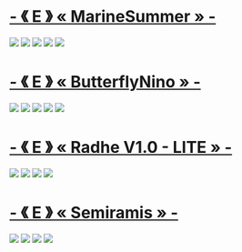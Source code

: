 # [-       《 E 》    « MarineSummer  »       -](https://www.mediafire.com/file/v5ppwocx10es9g6/-_%25E3%2580%258A_E_%25E3%2580%258B_%25C2%25AB_Marine_Summer_%25C2%25BB_-.osk/file)
![]( https://i.imgur.com/vCAeqWD.png)
![]( https://i.imgur.com/FsJ5xRL.png )
![]( https://i.imgur.com/MVaUSRT.png )
![]( https://i.imgur.com/xK38dmr.png )
![]( https://i.imgur.com/0I05f1x.png )
# [-       《 E 》    « ButterflyNino »       -](https://www.mediafire.com/file/8y2xyndqedb4a4c/-_%25E3%2580%258A_E_%25E3%2580%258B__%25C2%25AB_ButterflyNino_%25C2%25BB_-.osk/file)
![]( https://i.imgur.com/4NQemaH.png )
![]( https://i.imgur.com/nanq9lE.png )
![]( https://i.imgur.com/d9lhWCY.png )
![]( https://i.imgur.com/WccpqNh.png )
![]( https://i.imgur.com/aDvlpC4.png )
# [-       《 E 》    « Radhe V1.0 - LITE »       -](https://www.mediafire.com/file/27oa8l5511mxsud/-_%25E3%2580%258A_E_%25E3%2580%258B_%25C2%25AB_Radhe_V1.0_-_LITE_%25C2%25BB_-.osk/file)
![]( https://i.imgur.com/r643eJo.png )
![]( https://i.imgur.com/FYofVM4.png )
![]( https://i.imgur.com/Y8h6vQg.png )
![]( https://i.imgur.com/S6N7DmU.png )
# [-       《 E 》    « Semiramis »       -](https://www.mediafire.com/file/rrh2a2zdpvew457/-_%2523_EiideN_%25E3%2580%258ESemiramis%25E3%2580%258F__%2523_-.osk/file)
![]( https://i.imgur.com/lzFUnCx.jpg )
![]( https://i.imgur.com/6voMq2i.jpg )
![]( https://i.imgur.com/kC6aWy4.jpg )
![]( https://i.imgur.com/feDw2Ru.jpg )
